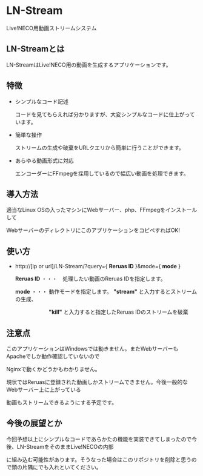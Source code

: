 # LN-Stream
Live!NECO用動画ストリームシステム

## LN-Streamとは

LN-StreamはLive!NECO用の動画を生成するアプリケーションです。

## 特徴

- シンプルなコード記述
  
  コードを見てもらえれば分かりますが、大変シンプルなコードに仕上がっています。

- 簡単な操作
  
  ストリームの生成や破棄をURLクエリから簡単に行うことができます。

- あらゆる動画形式に対応

  エンコーダーにFFmpegを採用しているので幅広い動画を処理できます。

## 導入方法

適当なLinux OSの入ったマシンにWebサーバー、php、FFmpegをインストールして

WebサーバーのディレクトリにこのアプリケーションをコピペすればOK!

## 使い方

- http://[ip or url]/LN-Stream/?query={ **Reruas ID** }&mode={ **mode** }

  **Reruas ID** ・・・　処理したい動画のReruas IDを指定します。

  **mode**      ・・・ 動作モードを指定します。 **"stream"** と入力するとストリームの生成、

 　　　　　　　　**"kill"** と入力すると指定したReruas IDのストリームを破棄

## 注意点

このアプリケーションはWindowsでは動きません。またWebサーバーもApacheでしか動作確認していないので

Nginxで動くかどうかもわかりません。

現状ではReruasに登録された動画しかストリームできません。今後一般的なWebサーバー上に上がっている

動画もストリームできるようにする予定です。

## 今後の展望とか

今回予想以上にシンプルなコードであらかたの機能を実装できてしまったので今後、LN-StreamをそのままLive!NECOの内部

に組み込む可能性があります。そうなった場合はこのリポジトリを削除と思うので頭の片隅にでも入れといてください。


